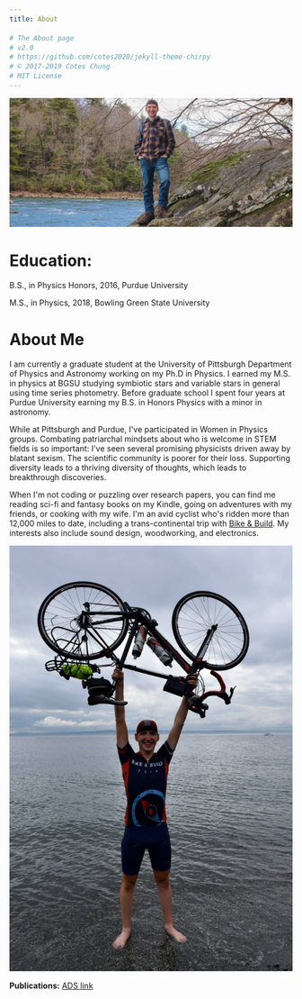```yaml
---
title: About

# The About page
# v2.0
# https://github.com/cotes2020/jekyll-theme-chirpy
# © 2017-2019 Cotes Chung
# MIT License
---
```


![About me picture](/assets/img/tabs/about-me.jpg)

# Education:
B.S., in Physics Honors, 2016, Purdue University

M.S., in Physics, 2018, Bowling Green State University

# About Me

I am currently a graduate student at the University of Pittsburgh Department of Physics and Astronomy working on my Ph.D in Physics. I earned my M.S. in physics at BGSU studying symbiotic stars and variable stars in general using time series photometry. Before graduate school I spent four years at Purdue University earning my B.S. in Honors Physics with a minor in astronomy.

While at Pittsburgh and Purdue, I've participated in Women in Physics groups. Combating patriarchal mindsets about who is welcome in STEM fields is so important: I've seen several promising physicists driven away by blatant sexism. The scientific community is poorer for their loss. Supporting diversity leads to a thriving diversity of thoughts, which leads to breakthrough discoveries.

When I'm not coding or puzzling over research papers, you can find me reading sci-fi and fantasy books on my Kindle, going on adventures with my friends, or cooking with my wife. I'm an avid cyclist who's ridden more than 12,000 miles to date, including a trans-continental trip with [Bike & Build](https://bikeandbuild.org). My interests also include sound design, woodworking, and electronics.

![About me picture](/assets/img/tabs/about-me-cycling.jpg)



**Publications:** [ADS link](https://ui.adsabs.harvard.edu/search/q=orcid%3A0000-0002-4475-3181&sort=date%20desc%2C%20bibcode%20desc&p_=0)